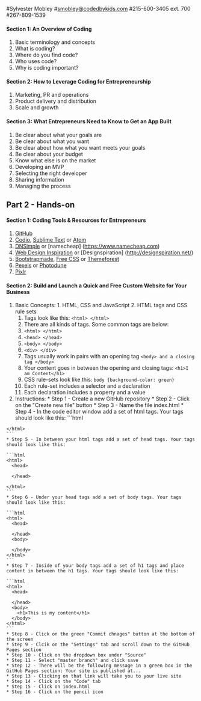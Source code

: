 #Sylvester Mobley
#smobley@codedbykids.com
#215-600-3405 ext. 700
#267-809-1539

#### Section 1: An Overview of Coding
  1. Basic terminology and concepts
  2. What is coding?
  3. Where do you find code?
  4. Who uses code?
  5. Why is coding important?

#### Section 2: How to Leverage Coding for Entrepreneurship
  1. Marketing, PR and operations
  2. Product delivery and distribution
  3. Scale and growth

#### Section 3: What Entrepreneurs Need to Know to Get an App Built
  1. Be clear about what your goals are
  2. Be clear about what you want
  3. Be clear about how what you want meets your goals
  4. Be clear about your budget
  5. Know what else is on the market
  6. Developing an MVP
  7. Selecting the right developer
  8. Sharing information
  9. Managing the process

## Part 2 - Hands-on
#### Section 1: Coding Tools & Resources for Entrepreneurs
  1. [GitHub](https://github.com) 
  2. [Codio](https://codio.com), [Sublime Text](https://www.sublimetext.com/3) or [Atom](https://atom.io/)
  3. [DNSimple](https://dnsimple.com/) or [namecheap] (https://www.namecheap.com)
  4. [Web Design Inspiration](http://www.webdesign-inspiration.com/) or [Designspiration] (http://designspiration.net/)
  5. [Bootstrapmade](https://bootstrapmade.com/), [Free CSS](http://www.free-css.com/free-css-templates) or [Themeforest](https://themeforest.net/)
  6. [Pexels](https://www.pexels.com/) or [Photodune](https://photodune.net)
  7. [Pixlr](https://pixlr.com/)
  
#### Section 2: Build and Launch a Quick and Free Custom Website for Your Business
  1. Basic Concepts:
    1. HTML, CSS and JavaScript
    2. HTML tags and CSS rule sets
      1. Tags look like this: `<html> </html>`
      2. There are all kinds of tags. Some common tags are below:
        1. `<html> </html>`
        2. `<head> </head>`
        3. `<body> </body>`
        4. `<div> </div>`
      3. Tags usually work in pairs with an opening tag `<body> and a closing tag </body>`
      4. Your content goes in between the opening and closing tags: `<h1>I am Content</h1>`
      5. CSS rule-sets look like this: `body {background-color: green}`
      6. Each rule-set includes a selector and a declaration
      7. Each declaration includes a property and a value
  2. Instructions:
    * Step 1 - Create a new GitHub repository
    * Step 2 - Click on the "Create new file" button
    * Step 3 - Name the file index.html
    * Step 4 - In the code editor window add a set of html tags. Your tags should look like this:
    ```html
    <html>
    
    </html>
    ```
    * Step 5 - In between your html tags add a set of head tags. Your tags should look like this:
    
    ```html
    <html>
      <head>
      
      </head>
    
    </html>
    ```
    * Step 6 - Under your head tags add a set of body tags. Your tags should look like this:
    
    ```html
    <html>
      <head>
      
      </head>
      <body>
      
      </body>
    </html>
    ```
    * Step 7 - Inside of your body tags add a set of h1 tags and place content in between the h1 tags. Your tags should look like this:
  
    ```html
    <html>
      <head>
      
      </head>
      <body>
        <h1>This is my content</h1>
      </body>
    </html>
    ```  
    * Step 8 - Click on the green "Commit chnages" button at the bottom of the screen
    * Step 9 - Clcik on the "Settings" tab and scroll down to the GitHub Pages section
    * Step 10 - Click on the dropdown box under "Source"
    * Step 11 - Select "master branch" and click save
    * Step 12 - There will be the following message in a green box in the GitHub Pages section: Your site is published at...
    * Step 13 - Clicking on that link will take you to your live site
    * Step 14 - Click on the "Code" tab
    * Step 15 - Click on index.html
    * Step 16 - Click on the pencil icon
    
    
    
